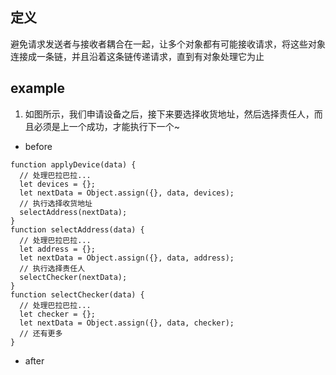 ## 定义
避免请求发送者与接收者耦合在一起，让多个对象都有可能接收请求，将这些对象连接成一条链，并且沿着这条链传递请求，直到有对象处理它为止

## example
1. 如图所示，我们申请设备之后，接下来要选择收货地址，然后选择责任人，而且必须是上一个成功，才能执行下一个~
* before
```
function applyDevice(data) {
  // 处理巴拉巴拉...
  let devices = {};
  let nextData = Object.assign({}, data, devices);
  // 执行选择收货地址
  selectAddress(nextData);
}
function selectAddress(data) {
  // 处理巴拉巴拉...
  let address = {};
  let nextData = Object.assign({}, data, address);
  // 执行选择责任人
  selectChecker(nextData);
}
function selectChecker(data) {
  // 处理巴拉巴拉...
  let checker = {};
  let nextData = Object.assign({}, data, checker);
  // 还有更多
}
```
* after
